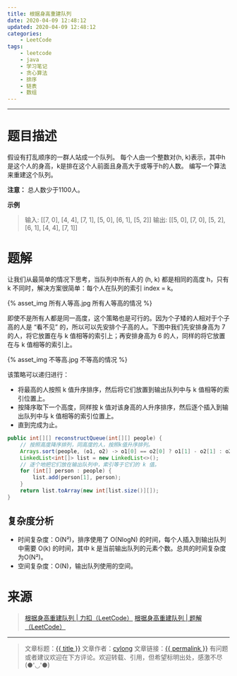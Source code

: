 ```yaml
---
title: 根据身高重建队列
date: 2020-04-09 12:48:12
updated: 2020-04-09 12:48:12
categories:
    - LeetCode
tags:
    - leetcode
    - java
    - 学习笔记
    - 贪心算法
    - 排序
    - 链表
    - 数组
---
```

---

# 题目描述

假设有打乱顺序的一群人站成一个队列。 每个人由一个整数对(h, k)表示，其中h是这个人的身高，k是排在这个人前面且身高大于或等于h的人数。 编写一个算法来重建这个队列。

**注意：** 总人数少于1100人。

**示例**
> 输入: [[7, 0], [4, 4], [7, 1], [5, 0], [6, 1], [5, 2]]
> 输出: [[5, 0], [7, 0], [5, 2], [6, 1], [4, 4], [7, 1]]

<!-- more -->

# 题解

让我们从最简单的情况下思考，当队列中所有人的 (h, k) 都是相同的高度 h，只有 k 不同时，解决方案很简单：每个人在队列的索引 index = k。

{% asset_img 所有人等高.jpg 所有人等高的情况 %}

即使不是所有人都是同一高度，这个策略也是可行的。因为个子矮的人相对于个子高的人是 “看不见” 的，所以可以先安排个子高的人。下图中我们先安排身高为 7 的人，将它放置在与 k 值相等的索引上；再安排身高为 6 的人，同样的将它放置在与 k 值相等的索引上。

{% asset_img 不等高.jpg 不等高的情况 %}

该策略可以递归进行：
* 将最高的人按照 k 值升序排序，然后将它们放置到输出队列中与 k 值相等的索引位置上。
* 按降序取下一个高度，同样按 k 值对该身高的人升序排序，然后逐个插入到输出队列中与 k 值相等的索引位置上。
* 直到完成为止。

```java
public int[][] reconstructQueue(int[][] people) {
    // 按照高度降序排列，同高度的人，按照k值升序排列。
    Arrays.sort(people, (o1, o2) -> o1[0] == o2[0] ? o1[1] - o2[1] : o2[0] - o1[0]);
    LinkedList<int[]> list = new LinkedList<>();
    // 逐个地把它们放在输出队列中，索引等于它们的 k 值。
    for (int[] person : people) {
        list.add(person[1], person);
    }
    return list.toArray(new int[list.size()][]);
}
```

## 复杂度分析

* 时间复杂度：O(N²)，排序使用了 O(NlogN) 的时间，每个人插入到输出队列中需要 O(k) 的时间，其中 k 是当前输出队列的元素个数。总共的时间复杂度为O(N²)。
* 空间复杂度：O(N)，输出队列使用的空间。

# 来源
> [根据身高重建队列 | 力扣（LeetCode）][1]
> [根据身高重建队列 | 题解（LeetCode）][2]

---

> 文章标题：<a href='{{ permalink }}' title='{{ title }}' >{{ title }}</a>
> 文章作者：[cylong](http://www.cylong.com/about/ "cylong")
> 文章链接：<a href='{{ permalink }}' title='{{ title }}' >{{ permalink }}</a>
> 有问题或者建议欢迎在下方评论。欢迎转载、引用，但希望标明出处，感激不尽(●'◡'●)

[1]: https://leetcode-cn.com/problems/queue-reconstruction-by-height/ "根据身高重建队列 | 力扣（LeetCode）"
[2]: https://leetcode-cn.com/problems/queue-reconstruction-by-height/solution/gen-ju-shen-gao-zhong-jian-dui-lie-by-leetcode/ "根据身高重建队列 | 题解（LeetCode）"
